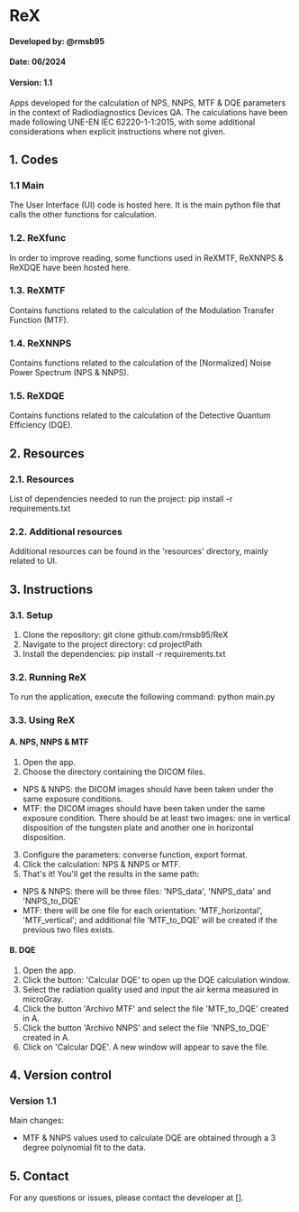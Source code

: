# ReX
#### Developed by: @rmsb95
#### Date: 06/2024
#### Version: 1.1
Apps developed for the calculation of NPS, NNPS, MTF & DQE parameters in the context of Radiodiagnostics Devices QA.
The calculations have been made following UNE-EN IEC 62220-1-1:2015, with some additional considerations when explicit
instructions where not given.

## 1. Codes
### 1.1 Main
The User Interface (UI) code is hosted here. It is the main python file that calls the other functions for calculation.
### 1.2. ReXfunc
In order to improve reading, some functions used in ReXMTF, ReXNNPS & ReXDQE have been hosted here.
### 1.3. ReXMTF
Contains functions related to the calculation of the Modulation Transfer Function (MTF).
### 1.4. ReXNNPS
Contains functions related to the calculation of the [Normalized] Noise Power Spectrum (NPS & NNPS).
### 1.5. ReXDQE
Contains functions related to the calculation of the Detective Quantum Efficiency (DQE).

## 2. Resources
### 2.1. Resources
List of dependencies needed to run the project:
pip install -r requirements.txt
### 2.2. Additional resources
Additional resources can be found in the 'resources' directory, mainly related to UI.

## 3. Instructions
### 3.1. Setup
1. Clone the repository: git clone github.com/rmsb95/ReX
2. Navigate to the project directory: cd projectPath
3. Install the dependencies: pip install -r requirements.txt
### 3.2. Running ReX
To run the application, execute the following command: python main.py
### 3.3. Using ReX
#### A. NPS, NNPS & MTF
1. Open the app.
2. Choose the directory containing the DICOM files.
- NPS & NNPS: the DICOM images should have been taken under the same exposure conditions.
- MTF: the DICOM images should have been taken under the same exposure condition. There should be at least two images: one in vertical disposition of the tungsten plate and another one in horizontal disposition.
3. Configure the parameters: converse function, export format.
4. Click the calculation: NPS & NNPS or MTF.
5. That's it! You'll get the results in the same path:
- NPS & NNPS: there will be three files: 'NPS_data', 'NNPS_data' and 'NNPS_to_DQE'
- MTF: there will be one file for each orientation: 'MTF_horizontal', 'MTF_vertical'; and additional file 'MTF_to_DQE' will be created if the previous two files exists.
#### B. DQE
1. Open the app.
2. Click the button: 'Calcular DQE' to open up the DQE calculation window.
3. Select the radiation quality used and input the air kerma measured in microGray.
4. Click the button 'Archivo MTF' and select the file 'MTF_to_DQE' created in A.
5. Click the button 'Archivo NNPS' and select the file 'NNPS_to_DQE' created in A.
6. Click on 'Calcular DQE'. A new window will appear to save the file.


## 4. Version control
### Version 1.1
Main changes:
- MTF & NNPS values used to calculate DQE are obtained through a 3 degree polynomial fit to the data.

## 5. Contact
For any questions or issues, please contact the developer at [].